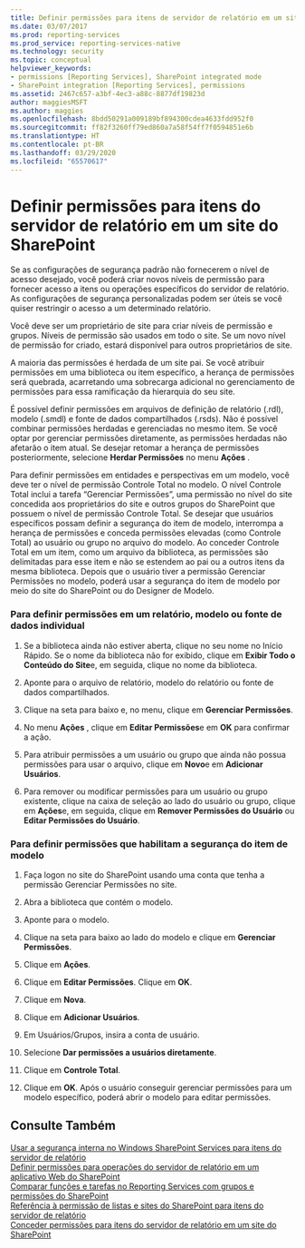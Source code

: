 ```yaml
---
title: Definir permissões para itens de servidor de relatório em um site do SharePoint | Microsoft Docs
ms.date: 03/07/2017
ms.prod: reporting-services
ms.prod_service: reporting-services-native
ms.technology: security
ms.topic: conceptual
helpviewer_keywords:
- permissions [Reporting Services], SharePoint integrated mode
- SharePoint integration [Reporting Services], permissions
ms.assetid: 2467c657-a3bf-4ec3-a88c-8877df19823d
author: maggiesMSFT
ms.author: maggies
ms.openlocfilehash: 8bdd50291a009189bf894300cdea4633fdd952f0
ms.sourcegitcommit: ff82f3260ff79ed860a7a58f54ff7f0594851e6b
ms.translationtype: HT
ms.contentlocale: pt-BR
ms.lasthandoff: 03/29/2020
ms.locfileid: "65570617"
---
```

# <a name="set-permissions-for-report-server-items-on-a-sharepoint-site"></a>Definir permissões para itens do servidor de relatório em um site do SharePoint
  Se as configurações de segurança padrão não fornecerem o nível de acesso desejado, você poderá criar novos níveis de permissão para fornecer acesso a itens ou operações específicos do servidor de relatório. As configurações de segurança personalizadas podem ser úteis se você quiser restringir o acesso a um determinado relatório.  
  
 Você deve ser um proprietário de site para criar níveis de permissão e grupos. Níveis de permissão são usados em todo o site. Se um novo nível de permissão for criado, estará disponível para outros proprietários de site.  
  
 A maioria das permissões é herdada de um site pai. Se você atribuir permissões em uma biblioteca ou item específico, a herança de permissões será quebrada, acarretando uma sobrecarga adicional no gerenciamento de permissões para essa ramificação da hierarquia do seu site.  
  
 É possível definir permissões em arquivos de definição de relatório (.rdl), modelo (.smdl) e fonte de dados compartilhados (.rsds). Não é possível combinar permissões herdadas e gerenciadas no mesmo item. Se você optar por gerenciar permissões diretamente, as permissões herdadas não afetarão o item atual. Se desejar retomar a herança de permissões posteriormente, selecione **Herdar Permissões** no menu **Ações** .  
  
 Para definir permissões em entidades e perspectivas em um modelo, você deve ter o nível de permissão Controle Total no modelo. O nível Controle Total inclui a tarefa “Gerenciar Permissões”, uma permissão no nível do site concedida aos proprietários do site e outros grupos do SharePoint que possuem o nível de permissão Controle Total. Se desejar que usuários específicos possam definir a segurança do item de modelo, interrompa a herança de permissões e conceda permissões elevadas (como Controle Total) ao usuário ou grupo no arquivo do modelo. Ao conceder Controle Total em um item, como um arquivo da biblioteca, as permissões são delimitadas para esse item e não se estendem ao pai ou a outros itens da mesma biblioteca. Depois que o usuário tiver a permissão Gerenciar Permissões no modelo, poderá usar a segurança do item de modelo por meio do site do SharePoint ou do Designer de Modelo.  
  
### <a name="to-set-permissions-on-an-individual-report-model-or-data-source"></a>Para definir permissões em um relatório, modelo ou fonte de dados individual  
  
1.  Se a biblioteca ainda não estiver aberta, clique no seu nome no Início Rápido. Se o nome da biblioteca não for exibido, clique em **Exibir Todo o Conteúdo do Site**e, em seguida, clique no nome da biblioteca.  
  
2.  Aponte para o arquivo de relatório, modelo do relatório ou fonte de dados compartilhados.  
  
3.  Clique na seta para baixo e, no menu, clique em **Gerenciar Permissões**.  
  
4.  No menu **Ações** , clique em **Editar Permissões**e em **OK** para confirmar a ação.  
  
5.  Para atribuir permissões a um usuário ou grupo que ainda não possua permissões para usar o arquivo, clique em **Novo**e em **Adicionar Usuários**.  
  
6.  Para remover ou modificar permissões para um usuário ou grupo existente, clique na caixa de seleção ao lado do usuário ou grupo, clique em **Ações**e, em seguida, clique em **Remover Permissões do Usuário** ou **Editar Permissões do Usuário**.  
  
### <a name="to-set-permissions-that-enable-model-item-security"></a>Para definir permissões que habilitam a segurança do item de modelo  
  
1.  Faça logon no site do SharePoint usando uma conta que tenha a permissão Gerenciar Permissões no site.  
  
2.  Abra a biblioteca que contém o modelo.  
  
3.  Aponte para o modelo.  
  
4.  Clique na seta para baixo ao lado do modelo e clique em **Gerenciar Permissões**.  
  
5.  Clique em **Ações**.  
  
6.  Clique em **Editar Permissões**. Clique em **OK**.  
  
7.  Clique em **Nova**.  
  
8.  Clique em **Adicionar Usuários**.  
  
9. Em Usuários/Grupos, insira a conta de usuário.  
  
10. Selecione **Dar permissões a usuários diretamente**.  
  
11. Clique em **Controle Total**.  
  
12. Clique em **OK**. Após o usuário conseguir gerenciar permissões para um modelo específico, poderá abrir o modelo para editar permissões.  
  
## <a name="see-also"></a>Consulte Também  
 [Usar a segurança interna no Windows SharePoint Services para itens do servidor de relatório](../../reporting-services/security/use-built-in-security-in-windows-sharepoint-services-for-report-server-items.md)   
 [Definir permissões para operações do servidor de relatório em um aplicativo Web do SharePoint](../../reporting-services/security/set-permissions-for-report-server-operations-in-a-sharepoint-web-application.md)   
 [Comparar funções e tarefas no Reporting Services com grupos e permissões do SharePoint](../../reporting-services/security/reporting-services-roles-tasks-vs-sharepoint-groups-permissions.md)   
 [Referência à permissão de listas e sites do SharePoint para itens do servidor de relatório](../../reporting-services/security/sharepoint-site-and-list-permission-reference-for-report-server-items.md)   
 [Conceder permissões para itens do servidor de relatório em um site do SharePoint](../../reporting-services/security/granting-permissions-on-report-server-items-on-a-sharepoint-site.md)  
  
  
